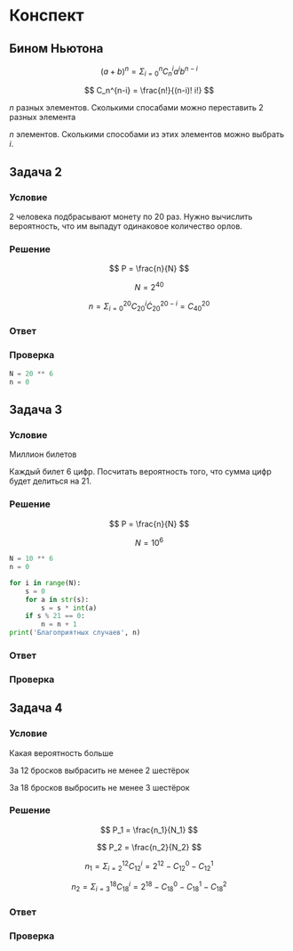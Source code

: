 # Конспект

## Бином Ньютона

$$
(a + b)^n = \Sigma_{i=0}^n C_n^i a^i b^{n-i}
$$

$$
C_n^{n-i} = \frac{n!}{(n-i)! i!}
$$

$n$ разных элементов. Сколькими спосабами можно переставить $2$ разных элемента

$n$ элементов. Сколькими способами из этих элементов можно выбрать $i$.

## Задача 2

### Условие

2 человека подбрасывают монету по 20 раз. Нужно вычислить вероятность, что им выпадут одинаковое количество орлов.

### Решение

$$
P = \frac{n}{N}
$$

$$
N = 2^40
$$

$$
n = \Sigma_{i=0}^20 C_20^i \dot C_20^{20-i} = C_40^20
$$

### Ответ



### Проверка

```python
N = 20 ** 6
n = 0
```

## Задача 3

### Условие

Миллион билетов

Каждый билет 6 цифр. Посчитать вероятность того, что сумма цифр будет делиться на 21.

### Решение

$$
P = \frac{n}{N}
$$

$$
N = 10^6
$$

```python
N = 10 ** 6
n = 0

for i in range(N):
    s = 0
    for a in str(s):
        s = s * int(a)
    if s % 21 == 0:
        n = n + 1
print('Благоприятных случаев', n)
```

### Ответ

### Проверка

## Задача 4

### Условие

Какая вероятность больше

За 12 бросков выбрасить не менее 2 шестёрок

За 18 бросков выбросить не менее 3 шестёрок

### Решение

$$
P_1 = \frac{n_1}{N_1}
$$

$$
P_2 = \frac{n_2}{N_2}
$$

$$
n_1 = \Sigma_{i=2}^12 C_12^i = 2^12 - C_12^0 - C_12^1 
$$

$$
n_2 = \Sigma_{i=3}^18 C_18^i = 2^18 - C_18^0 - C_18^1 -  C_18^2
$$


### Ответ

### Проверка
